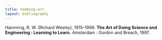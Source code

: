 ```yaml
---
title: hamming-art
layout: bibliography
---
```

Hamming, R. W. (Richard Wesley), 1915–1998. **The Art of Doing Science and Engineering : Learning to Learn.** Amsterdam : Gordon and Breach, 1997.
